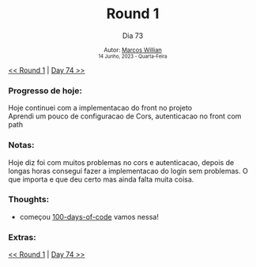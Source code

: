 <div align="center">
  <h1>Round 1</h1>
  <p>Dia 73</p>

  <sub>
    Autor: <a href="https://github.com/marcosmwx" target="_blank">Marcos Willian</a>
    <br>
    <small>14 Junho, 2023 -  Quarta-Feira</small>
  </sub>
</div>

[<< Round 1](./README.MD) | [Day 74 >>](dia074.md)

### Progresso de hoje:

Hoje continuei com a implementacao do front no projeto <br>
Aprendi um pouco de configuracao de Cors, autenticacao no front com path <br>

### Notas:

Hoje diz foi com muitos problemas no cors e autenticacao, depois de longas horas consegui fazer a implementacao do login sem problemas. O que importa e que deu certo mas ainda falta muita coisa.

### Thoughts:

- começou [100-days-of-code](https://github.com/marcosmwx/100DaysOfCode) vamos nessa!

### Extras:

[<< Round 1](./README.MD) | [Day 74 >>](dia074.md)
